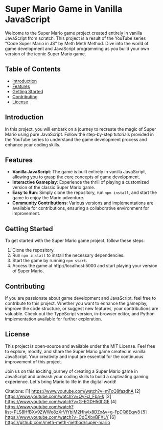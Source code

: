 # Super Mario Game in Vanilla JavaScript

Welcome to the Super Mario game project created entirely in vanilla JavaScript from scratch. This project is a result of the YouTube series "Code Super Mario in JS" by Meth Meth Method. Dive into the world of game development and JavaScript programming as you build your own version of the iconic Super Mario game.

## Table of Contents
- [Introduction](#introduction)
- [Features](#features)
- [Getting Started](#getting-started)
- [Contributing](#contributing)
- [License](#license)

## Introduction
In this project, you will embark on a journey to recreate the magic of Super Mario using pure JavaScript. Follow the step-by-step tutorials provided in the YouTube series to understand the game development process and enhance your coding skills.

## Features
- **Vanilla JavaScript**: The game is built entirely in vanilla JavaScript, allowing you to grasp the core concepts of game development.
- **Interactive Gameplay**: Experience the thrill of playing a customized version of the classic Super Mario game.
- **Easy to Run**: Simply clone the repository, run `npm install`, and start the game to enjoy the Mario adventure.
- **Community Contributions**: Various versions and implementations are available for contributions, ensuring a collaborative environment for improvement.

## Getting Started
To get started with the Super Mario game project, follow these steps:
1. Clone the repository.
2. Run `npm install` to install the necessary dependencies.
3. Start the game by running `npm start`.
4. Access the game at http://localhost:5000 and start playing your version of Super Mario.

## Contributing
If you are passionate about game development and JavaScript, feel free to contribute to this project. Whether you want to enhance the gameplay, improve the code structure, or suggest new features, your contributions are valuable. Check out the TypeScript version, in-browser editor, and Python implementation available for further exploration.

## License
This project is open-source and available under the MIT License. Feel free to explore, modify, and share the Super Mario game created in vanilla JavaScript. Your creativity and input are essential for the continuous improvement of this project.

Join us on this exciting journey of creating a Super Mario game in JavaScript and unleash your coding skills to build a captivating gaming experience. Let's bring Mario to life in the digital world!

Citations:
[1] https://www.youtube.com/watch?v=mTcQ8fazdhA
[2] https://www.youtube.com/watch?v=QyFcl_Fba-k
[3] https://www.youtube.com/watch?v=G-EGDH50hGE
[4] https://www.youtube.com/watch?list=PLS8HfBXv9ZWWe8zXrViYbIM2Hhylx8DZx&v=g-FpDQ8Eqw8
[5] https://www.youtube.com/watch?v=CdDXbvBFXLY
[6] https://github.com/meth-meth-method/super-mario
